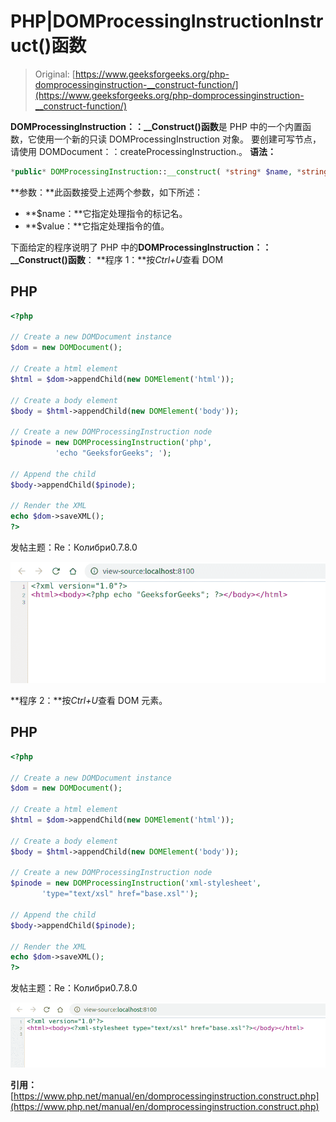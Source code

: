 # PHP|DOMProcessingInstructionInstruct()函数

> Original: [https://www.geeksforgeeks.org/php-domprocessinginstruction-__construct-function/](https://www.geeksforgeeks.org/php-domprocessinginstruction-__construct-function/)

**DOMProcessingInstruction：：__Construct()函数**是 PHP 中的一个内置函数，它使用一个新的只读 DOMProcessingInstruction 对象。 要创建可写节点，请使用 DOMDocument：：createProcessingInstruction.。
**语法：**

```php
*public* DOMProcessingInstruction::__construct( *string* $name, *string* $value )
```

**参数：**此函数接受上述两个参数，如下所述：

*   **$name：**它指定处理指令的标记名。
*   **$value：**它指定处理指令的值。

下面给定的程序说明了 PHP 中的**DOMProcessingInstruction：：__Construct()函数**：
**程序 1：**按*Ctrl+U*查看 DOM

## PHP

```php
<?php

// Create a new DOMDocument instance
$dom = new DOMDocument();

// Create a html element
$html = $dom->appendChild(new DOMElement('html'));

// Create a body element
$body = $html->appendChild(new DOMElement('body'));

// Create a new DOMProcessingInstruction node
$pinode = new DOMProcessingInstruction('php',
          'echo "GeeksforGeeks"; ');

// Append the child
$body->appendChild($pinode);

// Render the XML
echo $dom->saveXML();
?>
```

发帖主题：Re：Колибри0.7.8.0

![](img/1cecd1148abb0f3c3f0c67c9d4750a73.png)

**程序 2：**按*Ctrl+U*查看 DOM 元素。

## PHP

```php
<?php

// Create a new DOMDocument instance
$dom = new DOMDocument();

// Create a html element
$html = $dom->appendChild(new DOMElement('html'));

// Create a body element
$body = $html->appendChild(new DOMElement('body'));

// Create a new DOMProcessingInstruction node
$pinode = new DOMProcessingInstruction('xml-stylesheet',
       'type="text/xsl" href="base.xsl"');

// Append the child
$body->appendChild($pinode);

// Render the XML
echo $dom->saveXML();
?>
```

发帖主题：Re：Колибри0.7.8.0

![](img/e322c46cf3469b296f1db1118a4e490a.png)

**引用：**[https://www.php.net/manual/en/domprocessinginstruction.construct.php](https://www.php.net/manual/en/domprocessinginstruction.construct.php)
